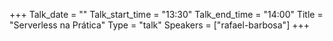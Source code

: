 +++
Talk_date = ""
Talk_start_time = "13:30"
Talk_end_time = "14:00"
Title = "Serverless na Prática"
Type = "talk"
Speakers = ["rafael-barbosa"]
+++



